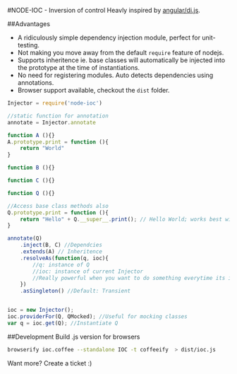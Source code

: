#NODE-IOC - Inversion of control
Heavly inspired by [angular/di.js](https://github.com/angular/di.js).

##Advantages
- A ridiculously simple dependency injection module, perfect for unit-testing.
- Not making you move away from the default `require` feature of nodejs.
- Supports inheritence ie. base classes will automatically be injected into the prototype at the time of instantiations.
- No need for registering modules. Auto detects dependencies using annotations.
- Browser support available, checkout the `dist` folder.

```js
Injector = require('node-ioc')

//static function for annotation
annotate = Injector.annotate

function A (){}
A.prototype.print = function (){
    return "World"
}

function B (){}

function C (){}

function Q (){}

//Access base class methods also
Q.prototype.print = function (){
    return "Hello" + Q.__super__.print(); // Hello World; works best with coffeescript
}

annotate(Q)
    .inject(B, C) //Dependcies
    .extends(A) // Inheritence
    .resolveAs(function(q, ioc){
        //q: instance of Q
        //ioc: instance of current Injector
        //Really powerful when you want to do something everytime its injected
    })
    .asSingleton() //Default: Transient


ioc = new Injector();
ioc.providerFor(Q, QMocked); //Useful for mocking classes
var q = ioc.get(Q); //Instantiate Q
```

##Development
Build .js version for browsers

```bash
browserify ioc.coffee --standalone IOC -t coffeeify  > dist/ioc.js
```

Want more? Create a ticket :)
